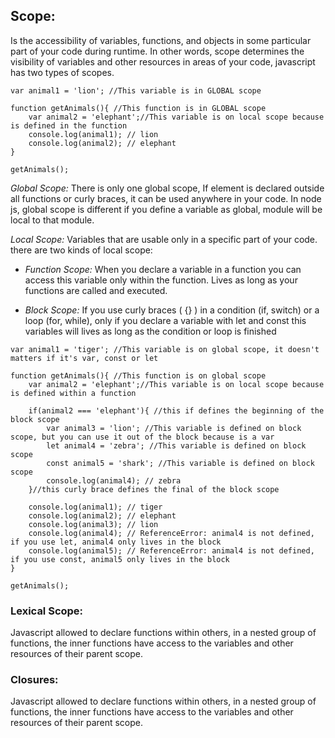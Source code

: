 ## Scope: 

Is the accessibility of variables, functions, and objects in some particular part of your code during runtime. In other words, scope determines the visibility of variables and other resources in areas of your code, javascript has two types of scopes.

```
var animal1 = 'lion'; //This variable is in GLOBAL scope

function getAnimals(){ //This function is in GLOBAL scope
    var animal2 = 'elephant';//This variable is on local scope because is defined in the function
    console.log(animal1); // lion
    console.log(animal2); // elephant
}   

getAnimals();
```

_Global Scope:_ There is only one global scope, If element is declared outside all functions or curly braces, it can be used anywhere in your code. In node js, global scope is different if you define a variable as global, module will be local to that module.

_Local Scope:_ Variables that are usable only in a specific part of your code. there are two kinds of local scope:

- _Function Scope:_ When you declare a variable in a function you can access this variable only within the function. Lives as long as your functions are called and executed.

- _Block Scope:_ If you use curly braces ( {} ) in a condition (if, switch) or a loop (for, while), only if you declare a variable with let and const this variables will lives as long as the condition or loop is finished
```
var animal1 = 'tiger'; //This variable is on global scope, it doesn't matters if it's var, const or let

function getAnimals(){ //This function is on global scope
    var animal2 = 'elephant';//This variable is on local scope because is defined within a function
    
    if(animal2 === 'elephant'){ //this if defines the beginning of the block scope
        var animal3 = 'lion'; //This variable is defined on block scope, but you can use it out of the block because is a var
        let animal4 = 'zebra'; //This variable is defined on block scope
        const animal5 = 'shark'; //This variable is defined on block scope
        console.log(animal4); // zebra
    }//this curly brace defines the final of the block scope

    console.log(animal1); // tiger
    console.log(animal2); // elephant
    console.log(animal3); // lion
    console.log(animal4); // ReferenceError: animal4 is not defined, if you use let, animal4 only lives in the block
    console.log(animal5); // ReferenceError: animal4 is not defined, if you use const, animal5 only lives in the block
}   

getAnimals();
```
### Lexical Scope:

Javascript allowed to declare functions within others, in a nested group of functions, the inner functions have access to the variables and other resources of their parent scope.


### Closures:

Javascript allowed to declare functions within others, in a nested group of functions, the inner functions have access to the variables and other resources of their parent scope.
